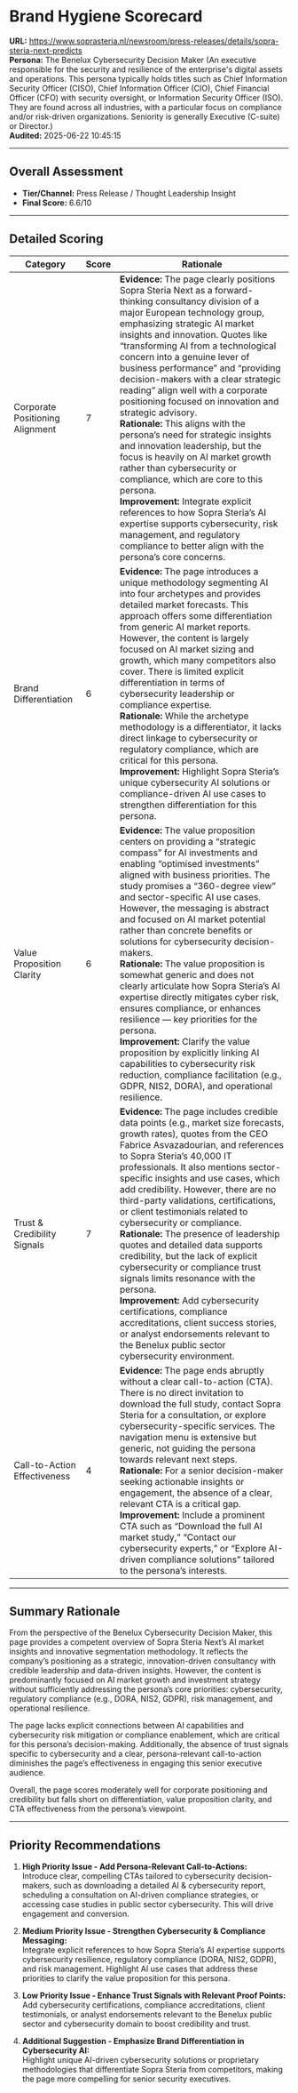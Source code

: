 # Brand Hygiene Scorecard

**URL:** https://www.soprasteria.nl/newsroom/press-releases/details/sopra-steria-next-predicts  
**Persona:** The Benelux Cybersecurity Decision Maker (An executive responsible for the security and resilience of the enterprise's digital assets and operations. This persona typically holds titles such as Chief Information Security Officer (CISO), Chief Information Officer (CIO), Chief Financial Officer (CFO) with security oversight, or Information Security Officer (ISO). They are found across all industries, with a particular focus on compliance and/or risk-driven organizations. Seniority is generally Executive (C-suite) or Director.)  
**Audited:** 2025-06-22 10:45:15

---

## Overall Assessment

- **Tier/Channel:** Press Release / Thought Leadership Insight  
- **Final Score:** 6.6/10

---

## Detailed Scoring

| Category                   | Score | Rationale                                                                                                                                                                                                                                                                                                                                                                                                                                                                                  |
|----------------------------|-------|--------------------------------------------------------------------------------------------------------------------------------------------------------------------------------------------------------------------------------------------------------------------------------------------------------------------------------------------------------------------------------------------------------------------------------------------------------------------------------------------|
| Corporate Positioning Alignment | 7     | **Evidence:** The page clearly positions Sopra Steria Next as a forward-thinking consultancy division of a major European technology group, emphasizing strategic AI market insights and innovation. Quotes like “transforming AI from a technological concern into a genuine lever of business performance” and “providing decision-makers with a clear strategic reading” align well with a corporate positioning focused on innovation and strategic advisory. <br> **Rationale:** This aligns with the persona’s need for strategic insights and innovation leadership, but the focus is heavily on AI market growth rather than cybersecurity or compliance, which are core to this persona. <br> **Improvement:** Integrate explicit references to how Sopra Steria’s AI expertise supports cybersecurity, risk management, and regulatory compliance to better align with the persona’s core concerns. |
| Brand Differentiation       | 6     | **Evidence:** The page introduces a unique methodology segmenting AI into four archetypes and provides detailed market forecasts. This approach offers some differentiation from generic AI market reports. However, the content is largely focused on AI market sizing and growth, which many competitors also cover. There is limited explicit differentiation in terms of cybersecurity leadership or compliance expertise. <br> **Rationale:** While the archetype methodology is a differentiator, it lacks direct linkage to cybersecurity or regulatory compliance, which are critical for this persona. <br> **Improvement:** Highlight Sopra Steria’s unique cybersecurity AI solutions or compliance-driven AI use cases to strengthen differentiation for this persona. |
| Value Proposition Clarity  | 6     | **Evidence:** The value proposition centers on providing a “strategic compass” for AI investments and enabling “optimised investments” aligned with business priorities. The study promises a “360-degree view” and sector-specific AI use cases. However, the messaging is abstract and focused on AI market potential rather than concrete benefits or solutions for cybersecurity decision-makers. <br> **Rationale:** The value proposition is somewhat generic and does not clearly articulate how Sopra Steria’s AI expertise directly mitigates cyber risk, ensures compliance, or enhances resilience — key priorities for the persona. <br> **Improvement:** Clarify the value proposition by explicitly linking AI capabilities to cybersecurity risk reduction, compliance facilitation (e.g., GDPR, NIS2, DORA), and operational resilience. |
| Trust & Credibility Signals | 7     | **Evidence:** The page includes credible data points (e.g., market size forecasts, growth rates), quotes from the CEO Fabrice Asvazadourian, and references to Sopra Steria’s 40,000 IT professionals. It also mentions sector-specific insights and use cases, which add credibility. However, there are no third-party validations, certifications, or client testimonials related to cybersecurity or compliance. <br> **Rationale:** The presence of leadership quotes and detailed data supports credibility, but the lack of explicit cybersecurity or compliance trust signals limits resonance with the persona. <br> **Improvement:** Add cybersecurity certifications, compliance accreditations, client success stories, or analyst endorsements relevant to the Benelux public sector cybersecurity environment. |
| Call-to-Action Effectiveness | 4     | **Evidence:** The page ends abruptly without a clear call-to-action (CTA). There is no direct invitation to download the full study, contact Sopra Steria for a consultation, or explore cybersecurity-specific services. The navigation menu is extensive but generic, not guiding the persona towards relevant next steps. <br> **Rationale:** For a senior decision-maker seeking actionable insights or engagement, the absence of a clear, relevant CTA is a critical gap. <br> **Improvement:** Include a prominent CTA such as “Download the full AI market study,” “Contact our cybersecurity experts,” or “Explore AI-driven compliance solutions” tailored to the persona’s interests. |

---

## Summary Rationale

From the perspective of the Benelux Cybersecurity Decision Maker, this page provides a competent overview of Sopra Steria Next’s AI market insights and innovative segmentation methodology. It reflects the company’s positioning as a strategic, innovation-driven consultancy with credible leadership and data-driven insights. However, the content is predominantly focused on AI market growth and investment strategy without sufficiently addressing the persona’s core priorities: cybersecurity, regulatory compliance (e.g., DORA, NIS2, GDPR), risk management, and operational resilience.

The page lacks explicit connections between AI capabilities and cybersecurity risk mitigation or compliance enablement, which are critical for this persona’s decision-making. Additionally, the absence of trust signals specific to cybersecurity and a clear, persona-relevant call-to-action diminishes the page’s effectiveness in engaging this senior executive audience.

Overall, the page scores moderately well for corporate positioning and credibility but falls short on differentiation, value proposition clarity, and CTA effectiveness from the persona’s viewpoint.

---

## Priority Recommendations

1. **High Priority Issue - Add Persona-Relevant Call-to-Actions:**  
   Introduce clear, compelling CTAs tailored to cybersecurity decision-makers, such as downloading a detailed AI & cybersecurity report, scheduling a consultation on AI-driven compliance strategies, or accessing case studies in public sector cybersecurity. This will drive engagement and conversion.

2. **Medium Priority Issue - Strengthen Cybersecurity & Compliance Messaging:**  
   Integrate explicit references to how Sopra Steria’s AI expertise supports cybersecurity resilience, regulatory compliance (DORA, NIS2, GDPR), and risk management. Highlight AI use cases that address these priorities to clarify the value proposition for this persona.

3. **Low Priority Issue - Enhance Trust Signals with Relevant Proof Points:**  
   Add cybersecurity certifications, compliance accreditations, client testimonials, or analyst endorsements relevant to the Benelux public sector and cybersecurity domain to boost credibility and trust.

4. **Additional Suggestion - Emphasize Brand Differentiation in Cybersecurity AI:**  
   Highlight unique AI-driven cybersecurity solutions or proprietary methodologies that differentiate Sopra Steria from competitors, making the page more compelling for senior security executives.
